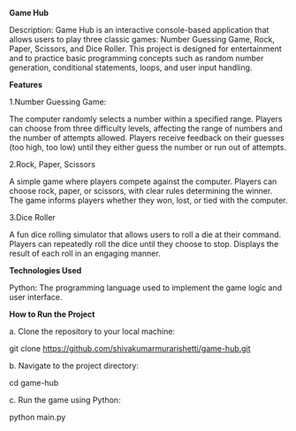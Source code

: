 **Game Hub**

Description:
Game Hub is an interactive console-based application that allows users to play three classic games: Number Guessing Game, Rock, Paper, Scissors, and Dice Roller. This project is designed for entertainment and to practice basic programming concepts such as random number generation, conditional statements, loops, and user input handling.

**Features**

1.Number Guessing Game:

The computer randomly selects a number within a specified range.
Players can choose from three difficulty levels, affecting the range of numbers and the number of attempts allowed.
Players receive feedback on their guesses (too high, too low) until they either guess the number or run out of attempts.

2.Rock, Paper, Scissors

A simple game where players compete against the computer.
Players can choose rock, paper, or scissors, with clear rules determining the winner.
The game informs players whether they won, lost, or tied with the computer.

3.Dice Roller

A fun dice rolling simulator that allows users to roll a die at their command.
Players can repeatedly roll the dice until they choose to stop.
Displays the result of each roll in an engaging manner.

**Technologies Used**

Python: The programming language used to implement the game logic and user interface.

**How to Run the Project**

a. Clone the repository to your local machine:

   git clone https://github.com/shivakumarmurarishetti/game-hub.git
   
b. Navigate to the project directory:

   cd game-hub
   
c. Run the game using Python:

   python main.py  
